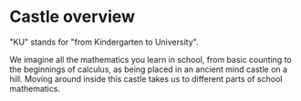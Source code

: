 # Castle overview

"KU" stands for "from Kindergarten to University".

We imagine all the mathematics you learn in school, from basic counting to the beginnings of calculus, as being placed in an ancient mind castle on a hill. Moving around inside this castle takes us to different parts of school mathematics.
